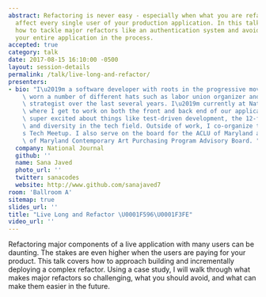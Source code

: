 ```yaml
---
abstract: Refactoring is never easy - especially when what you are refactoring will
  affect every single user of your production application. In this talk, I'll discuss
  how to tackle major refactors like an authentication system and avoid rebuilding
  your entire application in the process.
accepted: true
category: talk
date: 2017-08-15 16:10:00 -0500
layout: session-details
permalink: /talk/live-long-and-refactor/
presenters:
- bio: "I\u2019m a software developer with roots in the progressive movement and have\
    \ worn a number of different hats such as labor union organizer and digital media\
    \ strategist over the last several years. I\u2019m currently at National Journal,\
    \ where I get to work on both the front and back end of our applications. I get\
    \ super excited about things like test-driven development, the 12-factor app methodology,\
    \ and diversity in the tech field. Outside of work, I co-organize the Prince George\u2019\
    s Tech Meetup. I also serve on the board for the ACLU of Maryland and the University\
    \ of Maryland Contemporary Art Purchasing Program Advisory Board. "
  company: National Journal
  github: ''
  name: Sana Javed
  photo_url: ''
  twitter: sanacodes
  website: http://www.github.com/sanajaved7
room: 'Ballroom A'
sitemap: true
slides_url: ''
title: "Live Long and Refactor \U0001F596\U0001F3FE"
video_url: ''
---
```


Refactoring major components of a live application with many users can be daunting. The stakes are even higher when the users are paying for your product. This talk covers how to approach building and incrementally deploying a complex refactor. Using a case study, I will walk through what makes major refactors so challenging, what you should avoid, and what can make them easier in the future.
